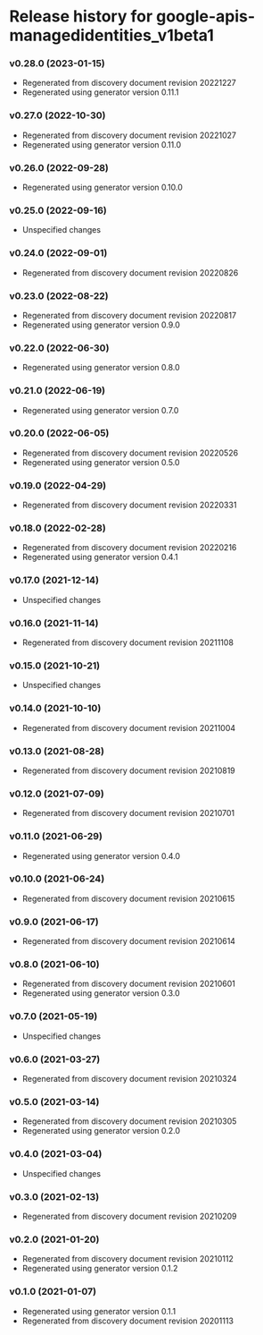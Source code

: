 # Release history for google-apis-managedidentities_v1beta1

### v0.28.0 (2023-01-15)

* Regenerated from discovery document revision 20221227
* Regenerated using generator version 0.11.1

### v0.27.0 (2022-10-30)

* Regenerated from discovery document revision 20221027
* Regenerated using generator version 0.11.0

### v0.26.0 (2022-09-28)

* Regenerated using generator version 0.10.0

### v0.25.0 (2022-09-16)

* Unspecified changes

### v0.24.0 (2022-09-01)

* Regenerated from discovery document revision 20220826

### v0.23.0 (2022-08-22)

* Regenerated from discovery document revision 20220817
* Regenerated using generator version 0.9.0

### v0.22.0 (2022-06-30)

* Regenerated using generator version 0.8.0

### v0.21.0 (2022-06-19)

* Regenerated using generator version 0.7.0

### v0.20.0 (2022-06-05)

* Regenerated from discovery document revision 20220526
* Regenerated using generator version 0.5.0

### v0.19.0 (2022-04-29)

* Regenerated from discovery document revision 20220331

### v0.18.0 (2022-02-28)

* Regenerated from discovery document revision 20220216
* Regenerated using generator version 0.4.1

### v0.17.0 (2021-12-14)

* Unspecified changes

### v0.16.0 (2021-11-14)

* Regenerated from discovery document revision 20211108

### v0.15.0 (2021-10-21)

* Unspecified changes

### v0.14.0 (2021-10-10)

* Regenerated from discovery document revision 20211004

### v0.13.0 (2021-08-28)

* Regenerated from discovery document revision 20210819

### v0.12.0 (2021-07-09)

* Regenerated from discovery document revision 20210701

### v0.11.0 (2021-06-29)

* Regenerated using generator version 0.4.0

### v0.10.0 (2021-06-24)

* Regenerated from discovery document revision 20210615

### v0.9.0 (2021-06-17)

* Regenerated from discovery document revision 20210614

### v0.8.0 (2021-06-10)

* Regenerated from discovery document revision 20210601
* Regenerated using generator version 0.3.0

### v0.7.0 (2021-05-19)

* Unspecified changes

### v0.6.0 (2021-03-27)

* Regenerated from discovery document revision 20210324

### v0.5.0 (2021-03-14)

* Regenerated from discovery document revision 20210305
* Regenerated using generator version 0.2.0

### v0.4.0 (2021-03-04)

* Unspecified changes

### v0.3.0 (2021-02-13)

* Regenerated from discovery document revision 20210209

### v0.2.0 (2021-01-20)

* Regenerated from discovery document revision 20210112
* Regenerated using generator version 0.1.2

### v0.1.0 (2021-01-07)

* Regenerated using generator version 0.1.1
* Regenerated from discovery document revision 20201113

